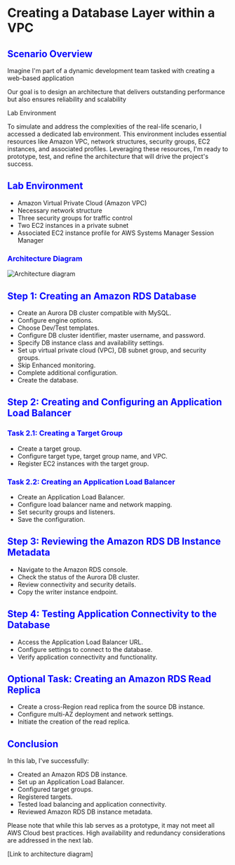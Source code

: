 # Creating a Database Layer within a VPC

## <span style="color:blue">**Scenario Overview**</span>

Imagine I'm part of a dynamic development team tasked with creating a web-based application

Our goal is to design an architecture that delivers outstanding performance but also ensures reliability and scalability


Lab Environment

To simulate and address the complexities of the real-life scenario, I accessed a dedicated lab environment. This environment includes essential resources like Amazon VPC, network structures, security groups, EC2 instances, and associated profiles. Leveraging these resources, I'm ready to prototype, test, and refine the architecture that will drive the project's success.

## <span style="color:blue">**Lab Environment**</span>

- Amazon Virtual Private Cloud (Amazon VPC)
- Necessary network structure
- Three security groups for traffic control
- Two EC2 instances in a private subnet
- Associated EC2 instance profile for AWS Systems Manager Session Manager

### <span style="color:blue">**Architecture Diagram**</span>

![Architecture diagram]([https://github.com/LeeDrew86/AWS-Projects/blob/215d8fffeb8a8b56dbbffccaed119d880b05b17f/DB%20Layer%20in%20VPC/DB%20Layer%20in%20VPC-DIAGRAM.png](https://github.com/LeeDrew86/AWS-Projects/blob/362d655cc320d635deb3c7731f2ba2271be25e9d/DB%20Layer%20in%20VPC/DB%20Layer%20in%20VPC-DIAGRAM.png))

## <span style="color:blue">**Step 1: Creating an Amazon RDS Database**</span>

- Create an Aurora DB cluster compatible with MySQL.
- Configure engine options.
- Choose Dev/Test templates.
- Configure DB cluster identifier, master username, and password.
- Specify DB instance class and availability settings.
- Set up virtual private cloud (VPC), DB subnet group, and security groups.
- Skip Enhanced monitoring.
- Complete additional configuration.
- Create the database.

## <span style="color:blue">**Step 2: Creating and Configuring an Application Load Balancer**</span>

### <span style="color:blue">**Task 2.1: Creating a Target Group**</span>

- Create a target group.
- Configure target type, target group name, and VPC.
- Register EC2 instances with the target group.

### <span style="color:blue">**Task 2.2: Creating an Application Load Balancer**</span>

- Create an Application Load Balancer.
- Configure load balancer name and network mapping.
- Set security groups and listeners.
- Save the configuration.

## <span style="color:blue">**Step 3: Reviewing the Amazon RDS DB Instance Metadata**</span>

- Navigate to the Amazon RDS console.
- Check the status of the Aurora DB cluster.
- Review connectivity and security details.
- Copy the writer instance endpoint.

## <span style="color:blue">**Step 4: Testing Application Connectivity to the Database**</span>

- Access the Application Load Balancer URL.
- Configure settings to connect to the database.
- Verify application connectivity and functionality.

## <span style="color:blue">**Optional Task: Creating an Amazon RDS Read Replica**</span>

- Create a cross-Region read replica from the source DB instance.
- Configure multi-AZ deployment and network settings.
- Initiate the creation of the read replica.

## <span style="color:blue">**Conclusion**</span>

In this lab, I've successfully:

- Created an Amazon RDS DB instance.
- Set up an Application Load Balancer.
- Configured target groups.
- Registered targets.
- Tested load balancing and application connectivity.
- Reviewed Amazon RDS DB instance metadata.

Please note that while this lab serves as a prototype, it may not meet all AWS Cloud best practices. High availability and redundancy considerations are addressed in the next lab.

[Link to architecture diagram]
